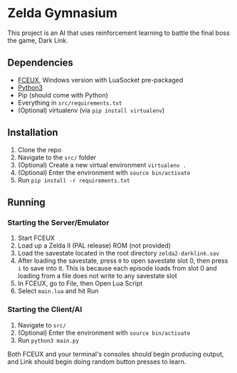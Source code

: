 # Zelda Gymnasium
This project is an AI that uses reinforcement learning to battle the final boss the game, Dark Link.

## Dependencies
* [FCEUX](https://fceux.com/web/home.html), Windows version with LuaSocket pre-packaged
* [Python3](https://www.python.org/)
* Pip (should come with Python)
* Everything in `src/requirements.txt`
* (Optional) virtualenv (via `pip install virtualenv`)

## Installation
1. Clone the repo
2. Navigate to the `src/` folder
3. (Optional) Create a new virtual environment `virtualenv .`
4. (Optional) Enter the environment with `source bin/activate`
5. Run `pip install -r requirements.txt`

## Running
### Starting the Server/Emulator
1. Start FCEUX
2. Load up a Zelda II (PAL release) ROM (not provided)
3. Load the savestate located in the root directory `zelda2-darklink.sav`
4. After loading the savestate, press `0` to open savestate slot 0, then press `i` to save into it. This is because each episode loads from slot 0 and loading from a file does not write to any savestate slot
5. In FCEUX, go to File, then Open Lua Script
6. Select `main.lua` and hit Run

### Starting the Client/AI
1. Navigate to `src/`
2. (Optional) Enter the environment with `source bin/activate`
3. Run `python3 main.py`

Both FCEUX and your terminal's consoles should begin producing output, and Link should begin doing random button presses to learn.


